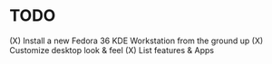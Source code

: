 # TODO

(X) Install a new Fedora 36 KDE Workstation from the ground up
(X) Customize desktop look & feel
(X) List features & Apps
